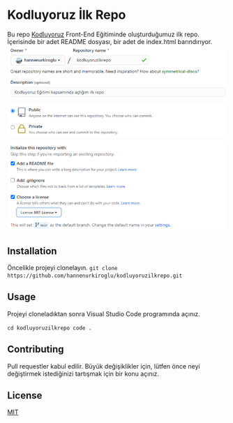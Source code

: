 <h1> Kodluyoruz İlk Repo </h1>

Bu repo [Kodluyoruz](https://www.kodluyoruz.org/) Front-End Eğitiminde oluşturduğumuz ilk repo. İçerisinde bir adet README dosyası, bir adet de index.html barındırıyor.
![ProjeResmi](/figures/kodluyoruzrepo.PNG)

<h2> Installation </h2>

Öncelikle projeyi clonelayın.
`git clone https://github.com/hannenurkiroglu/kodluyoruzilkrepo.git`

<h2> Usage </h2>

Projeyi cloneladıktan sonra Visual Studio Code programında açınız.

```cd kodluyoruzilkrepo code .```

<h2> Contributing </h2>

Pull requestler kabul edilir. Büyük değişiklikler için, lütfen önce neyi değiştirmek istediğinizi tartışmak için bir konu açınız.

<h2> License </h2>

[MIT](https://choosealicense.com/licenses/mit/)
